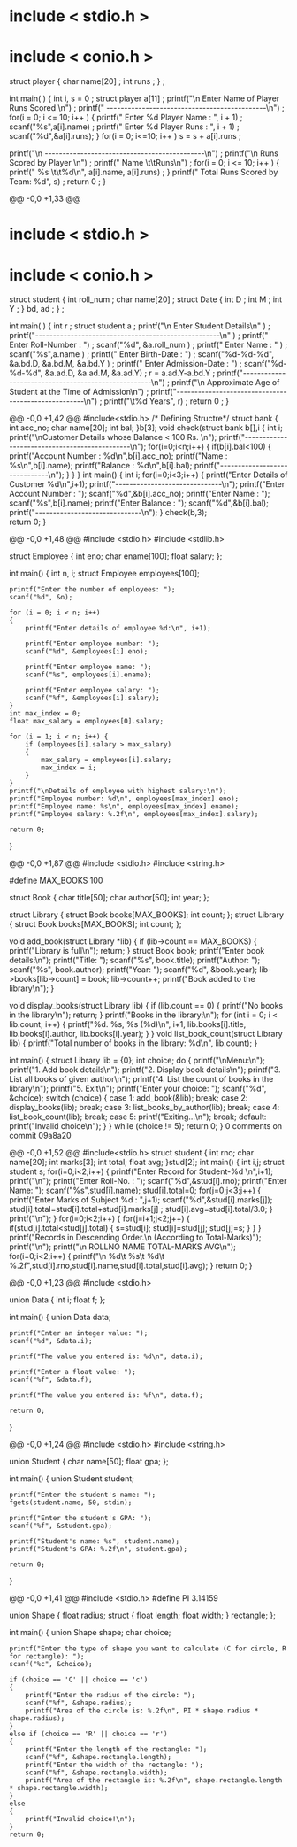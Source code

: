 # include < stdio.h >
# include < conio.h >
struct  player
{
char name[20] ;
int runs ;
} ;

int  main( )
{
int i, s = 0 ;
struct player a[11] ;
printf("\n Enter Name of Player Runs Scored \n") ;
printf(" ---------------------------------------------\n") ;
for(i = 0; i <= 10; i++ )
{
      printf(" Enter %d Player Name : ", i + 1) ;
      scanf("%s",a[i].name) ;
      printf(" Enter %d Player Runs : ", i + 1) ;
      scanf("%d",&a[i].runs);
}
for(i = 0; i<=10; i++ )
      s = s + a[i].runs ;

printf("\n ---------------------------------------------\n") ;
printf("\n Runs Scored by Player \n") ;
printf(" Name \t\tRuns\n") ;
for(i = 0; i <= 10; i++ )
{
      printf(" %s \t\t%d\n", a[i].name, a[i].runs) ;
}
printf(" Total Runs Scored by Team: %d", s) ;
return 0 ;
}
















@@ -0,0 +1,33 @@
# include < stdio.h >
# include < conio.h >
struct  student
{
int roll_num ; char name[20] ; struct Date
{
      int D ;
      int M ;
      int Y ;
} bd, ad ;
} ;

int  main( )
{
int r ;
struct student a ;
printf("\n Enter Student Details\n" ) ;
printf("----------------------------------------------------\n" ) ;
printf(" Enter Roll-Number : ") ;
scanf("%d", &a.roll_num ) ;
printf(" Enter Name : " ) ;
scanf("%s",a.name ) ;
printf(" Enter Birth-Date : ") ;
scanf("%d-%d-%d", &a.bd.D, &a.bd.M, &a.bd.Y ) ;
printf(" Enter Admission-Date : ") ;
scanf("%d-%d-%d", &a.ad.D, &a.ad.M, &a.ad.Y) ;
r = a.ad.Y-a.bd.Y ;
printf("----------------------------------------------------\n") ;
printf("\n Approximate Age of Student at the Time of Admission\n") ;
printf("----------------------------------------------------\n") ;
printf("\t%d Years", r) ;
return 0 ;
}










@@ -0,0 +1,42 @@
#include<stdio.h>
/* Defining Structre*/
struct bank
{
     int acc_no;
     char name[20];
     int bal;
}b[3];
void check(struct bank b[],i
{
     int i;
     printf("\nCustomer Details whose Balance < 100 Rs. \n");
     printf("----------------------------------------------\n");
     for(i=0;i<n;i++)
     {
          if(b[i].bal<100)
          {
               printf("Account Number : %d\n",b[i].acc_no);
               printf("Name           : %s\n",b[i].name);
               printf("Balance        : %d\n",b[i].bal);
               printf("------------------------------\n");
          }
     }
}
int main()
{
     int i;
     for(i=0;i<3;i++)
     {
          printf("Enter Details of Customer %d\n",i+1);
          printf("------------------------------\n");
          printf("Enter Account Number : ");
          scanf("%d",&b[i].acc_no);
          printf("Enter Name           : ");
          scanf("%s",b[i].name);
          printf("Enter Balance        : ");
          scanf("%d",&b[i].bal);
          printf("------------------------------\n");
     }
     check(b,3);           
     return 0;
}











@@ -0,0 +1,48 @@
#include <stdio.h>
#include <stdlib.h>

struct Employee 
{
    int eno;
    char ename[100];
    float salary;
};

int main() 
{
    int n, i;
    struct Employee employees[100];

    printf("Enter the number of employees: ");
    scanf("%d", &n);

    for (i = 0; i < n; i++) 
	{
        printf("Enter details of employee %d:\n", i+1);

        printf("Enter employee number: ");
        scanf("%d", &employees[i].eno);

        printf("Enter employee name: ");
        scanf("%s", employees[i].ename);

        printf("Enter employee salary: ");
        scanf("%f", &employees[i].salary);
    }
    int max_index = 0;
    float max_salary = employees[0].salary;

    for (i = 1; i < n; i++) {
        if (employees[i].salary > max_salary) 
		{
            max_salary = employees[i].salary;
            max_index = i;
        }
    }
    printf("\nDetails of employee with highest salary:\n");
    printf("Employee number: %d\n", employees[max_index].eno);
    printf("Employee name: %s\n", employees[max_index].ename);
    printf("Employee salary: %.2f\n", employees[max_index].salary);

    return 0;
}











@@ -0,0 +1,87 @@
#include <stdio.h>
#include <string.h>

#define MAX_BOOKS 100

struct Book {
    char title[50];
    char author[50];
    int year;
};

struct Library {
    struct Book books[MAX_BOOKS];
    int count;
};
struct Library {
    struct Book books[MAX_BOOKS];
    int count;
};

void add_book(struct Library *lib) {
    if (lib->count == MAX_BOOKS) {
        printf("Library is full\n");
        return;
    }
    struct Book book;
    printf("Enter book details:\n");
    printf("Title: ");
     scanf("%s", book.title);
    printf("Author: ");
    scanf("%s", book.author);
    printf("Year: ");
    scanf("%d", &book.year);
    lib->books[lib->count] = book;
    lib->count++;
    printf("Book added to the library\n");
}

void display_books(struct Library lib) {
    if (lib.count == 0) {
        printf("No books in the library\n");
        return;
    }
    printf("Books in the library:\n");
    for (int i = 0; i < lib.count; i++) {
        printf("%d. %s, %s (%d)\n", i+1, lib.books[i].title, lib.books[i].author, lib.books[i].year);
    }
}
void list_book_count(struct Library lib) {
    printf("Total number of books in the library: %d\n", lib.count);
}

int main() {
    struct Library lib = {0};
    int choice;
    do {
        printf("\nMenu:\n");
        printf("1. Add book details\n");
        printf("2. Display book details\n");
        printf("3. List all books of given author\n");
        printf("4. List the count of books in the library\n");
        printf("5. Exit\n");
        printf("Enter your choice: ");
        scanf("%d", &choice);
        switch (choice) {
            case 1:
                add_book(&lib);
                break;
            case 2:
                display_books(lib);
                break;
            case 3:
                list_books_by_author(lib);
                break;
            case 4:
                list_book_count(lib);
                break;
            case 5:
                printf("Exiting...\n");
                break;
            default:
                printf("Invalid choice\n");
        }
    } while (choice != 5);
    return 0;
}
0 comments on commit 09a8a20










@@ -0,0 +1,52 @@
#include<stdio.h>
struct student
{
     int rno;
     char name[20];
     int marks[3];
     int total;
     float avg;
}stud[2];
int main()
{
     int i,j;
     struct student s;
     for(i=0;i<2;i++)
     {
      printf("Enter Record for Student-%d \n",i+1);
          printf("\n");
          printf("Enter Roll-No. : ");
          scanf("%d",&stud[i].rno);
          printf("Enter Name: ");
          scanf("%s",stud[i].name);
          stud[i].total=0;
          for(j=0;j<3;j++)
          {
               printf("Enter Marks of Subject %d : ",j+1);
               scanf("%d",&stud[i].marks[j]);
               stud[i].total=stud[i].total+stud[i].marks[j] ;
               stud[i].avg=stud[i].total/3.0;
          }
          printf("\n");
     }
     for(i=0;i<2;i++)
     {
          for(j=i+1;j<2;j++)
          {
               if(stud[i].total<stud[j].total)
               {
                    s=stud[i];
                    stud[i]=stud[j];
                    stud[j]=s;
               }
          }
     }
     printf("Records in Descending Order.\n (According to Total-Marks)");
     printf("\n");
     printf("\n ROLLNO   NAME  TOTAL-MARKS  AVG\n");
     for(i=0;i<2;i++)
     {
          printf("\n %d\t %s\t %d\t %.2f",stud[i].rno,stud[i].name,stud[i].total,stud[i].avg);
     }
     return 0;
}








@@ -0,0 +1,23 @@
#include <stdio.h>

union Data {
    int i;
    float f;
};

int main() 
{
    union Data data;

    printf("Enter an integer value: ");
    scanf("%d", &data.i);

    printf("The value you entered is: %d\n", data.i);

    printf("Enter a float value: ");
    scanf("%f", &data.f);

    printf("The value you entered is: %f\n", data.f);

    return 0;
}










@@ -0,0 +1,24 @@
 #include <stdio.h>
#include <string.h>

union Student 
{
    char name[50];
    float gpa;
};

int main() 
{
    union Student student;

    printf("Enter the student's name: ");
    fgets(student.name, 50, stdin);

    printf("Enter the student's GPA: ");
    scanf("%f", &student.gpa);

    printf("Student's name: %s", student.name);
    printf("Student's GPA: %.2f\n", student.gpa);

    return 0;
}










@@ -0,0 +1,41 @@
#include <stdio.h>
#define PI 3.14159

union Shape 
{
    float radius;
    struct 
	{
        float length;
        float width;
    } 
	rectangle;
};

int main() 
{
    union Shape shape;
    char choice;

    printf("Enter the type of shape you want to calculate (C for circle, R for rectangle): ");
    scanf("%c", &choice);

    if (choice == 'C' || choice == 'c') 
	{
        printf("Enter the radius of the circle: ");
        scanf("%f", &shape.radius);
        printf("Area of the circle is: %.2f\n", PI * shape.radius * shape.radius);
    } 
	else if (choice == 'R' || choice == 'r') 
	{
        printf("Enter the length of the rectangle: ");
        scanf("%f", &shape.rectangle.length);
        printf("Enter the width of the rectangle: ");
        scanf("%f", &shape.rectangle.width);
        printf("Area of the rectangle is: %.2f\n", shape.rectangle.length * shape.rectangle.width);
    } 
	else 
	{
        printf("Invalid choice!\n");
    }
    return 0;







